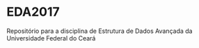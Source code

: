 # EDA2017
Repositório para a disciplina de Estrutura de Dados Avançada da Universidade Federal do Ceará
